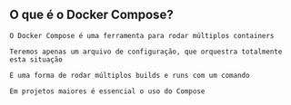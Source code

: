 ## O que é o Docker Compose?

```
O Docker Compose é uma ferramenta para rodar múltiplos containers
```

```
Teremos apenas um arquivo de configuração, que orquestra totalmente esta situação
```

```
É uma forma de rodar múltiplos builds e runs com um comando
```

```
Em projetos maiores é essencial o uso do Compose
```
